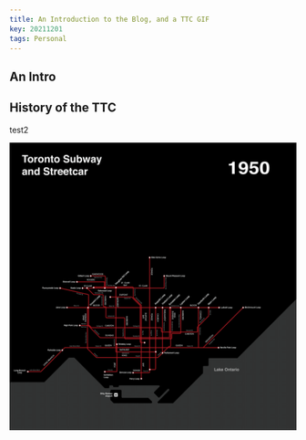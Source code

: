 ```yaml
---
title: An Introduction to the Blog, and a TTC GIF
key: 20211201
tags: Personal
---
```


## An Intro

## History of the TTC

test2


![](https://github.com/rickl4/rickl4.github.io/blob/master/_posts/img/ttc_history.gif)
